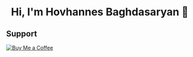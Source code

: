 <h1 align="center">Hi, I'm Hovhannes Baghdasaryan 👋</h1>

## Support
[![Buy Me a Coffee](https://www.buymeacoffee.com/assets/img/custom_images/yellow_img.png)](https://www.buymeacoffee.com/yourusername)

<!--
**Hovo-Dev/Hovo-Dev** is a ✨ _special_ ✨ repository because its `README.md` (this file) appears on your GitHub profile.

Here are some ideas to get you started:

- 🔭 I’m currently working on ...
- 🌱 I’m currently learning ...
- 👯 I’m looking to collaborate on ...
- 🤔 I’m looking for help with ...
- 💬 Ask me about ...
- 📫 How to reach me: ...
- 😄 Pronouns: ...
- ⚡ Fun fact: ...
-->

